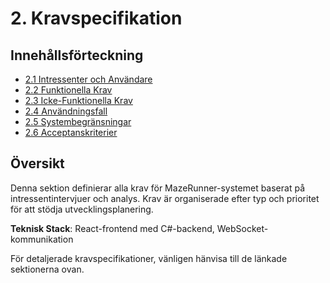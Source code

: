 # 2. Kravspecifikation

## Innehållsförteckning
- [2.1 Intressenter och Användare](requirements/stakeholders.md)
- [2.2 Funktionella Krav](requirements/functional.md)
- [2.3 Icke-Funktionella Krav](requirements/non-functional.md)
- [2.4 Användningsfall](requirements/use-cases.md)
- [2.5 Systembegränsningar](requirements/constraints.md)
- [2.6 Acceptanskriterier](requirements/acceptance.md)

## Översikt

Denna sektion definierar alla krav för MazeRunner-systemet baserat på intressentintervjuer och analys. Krav är organiserade efter typ och prioritet för att stödja utvecklingsplanering.

**Teknisk Stack**: React-frontend med C#-backend, WebSocket-kommunikation

För detaljerade kravspecifikationer, vänligen hänvisa till de länkade sektionerna ovan.
